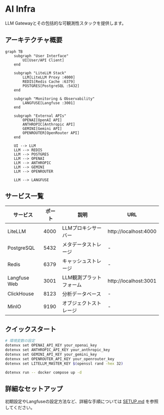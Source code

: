 # AI Infra

LLM Gatewayとその包括的な可観測性スタックを提供します。

## アーキテクチャ概要

```mermaid
graph TB
    subgraph "User Interface"
        UI[User/API Client]
    end
    
    subgraph "LiteLLM Stack"
        LLM[LiteLLM Proxy :4000]
        REDIS[Redis Cache :6379]
        POSTGRES[PostgreSQL :5432]
    end
    
    subgraph "Monitoring & Observability"
        LANGFUSE[Langfuse :3001]
    end
    
    subgraph "External APIs"
        OPENAI[OpenAI API]
        ANTHROPIC[Anthropic API]
        GEMINI[Gemini API]
        OPENROUTER[OpenRouter API]
    end
    
    UI --> LLM
    LLM --> REDIS
    LLM --> POSTGRES
    LLM --> OPENAI
    LLM --> ANTHROPIC
    LLM --> GEMINI
    LLM --> OPENROUTER
    
    LLM --> LANGFUSE
```

## サービス一覧

| サービス | ポート | 説明 | URL |
|---------|--------|------|-----|
| LiteLLM | 4000 | LLMプロキシサーバー | http://localhost:4000 |
| PostgreSQL | 5432 | メタデータストレージ | - |
| Redis | 6379 | キャッシュストレージ | - |
| Langfuse Web | 3001 | LLM観測プラットフォーム | http://localhost:3001 |
| ClickHouse | 8123 | 分析データベース | - |
| MinIO | 9190 | オブジェクトストレージ | - |

## クイックスタート

```bash
# 環境変数の設定
dotenvx set OPENAI_API_KEY your_openai_key
dotenvx set ANTHROPIC_API_KEY your_anthropic_key
dotenvx set GEMINI_API_KEY your_gemini_key
dotenvx set OPENROUTER_API_KEY your_openrouter_key
dotenvx set LITELLM_MASTER_KEY $(openssl rand -hex 32)

dotenvx run -- docker compose up -d
```

## 詳細なセットアップ

初期設定やLangfuseの設定方法など、詳細な手順については [SETUP.md](SETUP.md) を参照してください。
